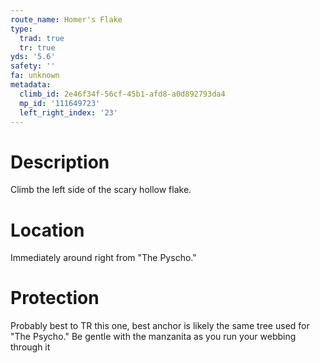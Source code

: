 ```yaml
---
route_name: Homer's Flake
type:
  trad: true
  tr: true
yds: '5.6'
safety: ''
fa: unknown
metadata:
  climb_id: 2e46f34f-56cf-45b1-afd8-a0d892793da4
  mp_id: '111649723'
  left_right_index: '23'
---
```

# Description
Climb the left side of the scary hollow flake.

# Location
Immediately around right from "The Pyscho."

# Protection
Probably best to TR this one, best anchor is likely the same tree used for "The Psycho." Be gentle with the manzanita as you run your webbing through it
